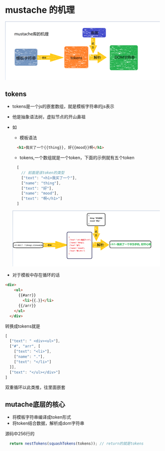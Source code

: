 # mustache 的机理

![机理](images/mustache_1.png)

## tokens
- tokens是一个js的嵌套数组，就是模板字符串的js表示
- 他是抽象语法树，虚拟节点的开山鼻祖
- 如 
  - 模板语法
  ```html
    <h1>我买了一个{{thing}}, 好{{mood}}啊</h1>
  ```

  - tokens,一个数组就是一个token，下面的示例就有五个token
  ```js
    [
      // 前面是该token的类型
      ["text": "<h1>我买了一个"],
      ["name": "thing"],
      ["text": "好"],
      ["name": "mood"],
      ["text": "啊</h1>"]
    ]
  ```
  ![例子](images/mustache_2.png)

- 对于模板中存在循环的话
  
```html
<div>
    <ul>
      {{#arr}}
        <li>{{.}}</li>
      {{/arr}}
    </ul>
  </div>
```

转换成tokens就是
```js
[
  ["text": " <div><ul>"],
  ["#", "arr", [
    ["text": "<li>"],
    ["name": "."],
    ["text": "</li>"]
  ]],
  ["text": "</ul></div>"]
]
```
双重循环以此类推，往里面嵌套

## mutache底层的核心
- 将模板字符串编译成token形式
- 将token结合数据，解析成dom字符串

源码中256行的
```js
  return nestTokens(squashTokens(tokens)); // return的就是tokens
```
